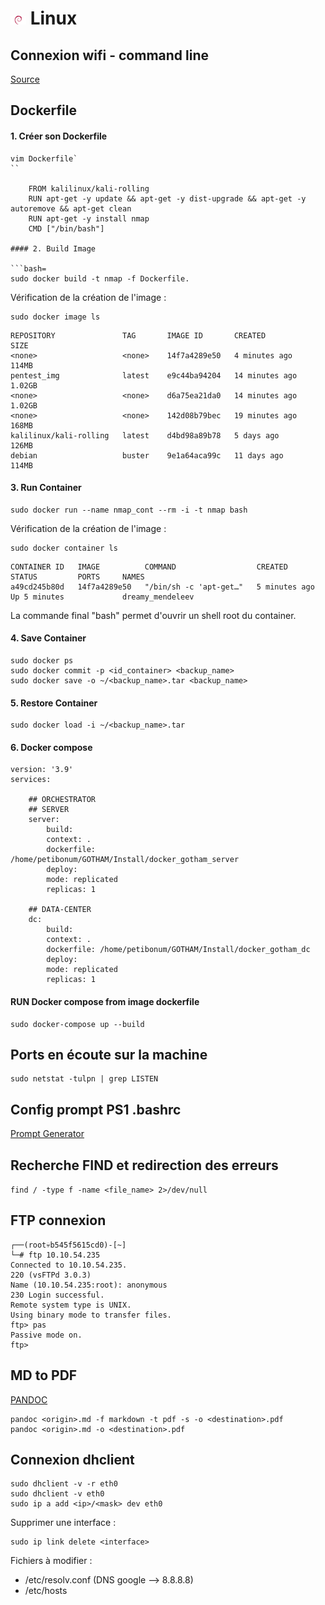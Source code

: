 # ![](img/debian_25.png) Linux

## Connexion wifi - command line

[Source](https://linuxhint.com/3-ways-to-connect-to-wifi-from-the-command-line-on-debian/)
## Dockerfile

#### 1. Créer son Dockerfile

```bash=
vim Dockerfile`
``

    FROM kalilinux/kali-rolling
    RUN apt-get -y update && apt-get -y dist-upgrade && apt-get -y autoremove && apt-get clean
    RUN apt-get -y install nmap
    CMD ["/bin/bash"]

#### 2. Build Image

```bash=
sudo docker build -t nmap -f Dockerfile.
```

Vérification de la création de l'image : 
```bash=
sudo docker image ls
```

    REPOSITORY               TAG       IMAGE ID       CREATED          SIZE
    <none>                   <none>    14f7a4289e50   4 minutes ago    114MB
    pentest_img              latest    e9c44ba94204   14 minutes ago   1.02GB
    <none>                   <none>    d6a75ea21da0   14 minutes ago   1.02GB
    <none>                   <none>    142d08b79bec   19 minutes ago   168MB
    kalilinux/kali-rolling   latest    d4bd98a89b78   5 days ago       126MB
    debian                   buster    9e1a64aca99c   11 days ago      114MB
#### 3. Run Container

```bash=
sudo docker run --name nmap_cont --rm -i -t nmap bash
```

Vérification de la création de l'image : 
```bash=
sudo docker container ls
```
```bash=
CONTAINER ID   IMAGE          COMMAND                  CREATED         STATUS         PORTS     NAMES
a49cd245b80d   14f7a4289e50   "/bin/sh -c 'apt-get…"   5 minutes ago   Up 5 minutes             dreamy_mendeleev
```

La commande final "bash" permet d'ouvrir un shell root du container.

#### 4. Save Container 

```bash=
sudo docker ps
sudo docker commit -p <id_container> <backup_name>
sudo docker save -o ~/<backup_name>.tar <backup_name>
```

#### 5. Restore Container

```bash=
sudo docker load -i ~/<backup_name>.tar
```

#### 6. Docker compose

```bash=
version: '3.9'
services:

    ## ORCHESTRATOR
    ## SERVER
    server:
        build:
        context: .
        dockerfile: /home/petibonum/GOTHAM/Install/docker_gotham_server
        deploy:
        mode: replicated
        replicas: 1

    ## DATA-CENTER
    dc:
        build:
        context: .
        dockerfile: /home/petibonum/GOTHAM/Install/docker_gotham_dc
        deploy:
        mode: replicated
        replicas: 1
```
#### RUN Docker compose from image dockerfile

```bash=
sudo docker-compose up --build
```

## Ports en écoute sur la machine

```bash=
sudo netstat -tulpn | grep LISTEN
```


## Config prompt PS1 .bashrc

[Prompt Generator](https://scriptim.github.io/bash-prompt-generator/)

## Recherche FIND et redirection des erreurs

```find / -type f -name <file_name> 2>/dev/null```
## FTP connexion

```bash=
┌──(root💀b545f5615cd0)-[~]
└─# ftp 10.10.54.235
Connected to 10.10.54.235.
220 (vsFTPd 3.0.3)
Name (10.10.54.235:root): anonymous
230 Login successful.
Remote system type is UNIX.
Using binary mode to transfer files.
ftp> pas
Passive mode on.
ftp>
```
## MD to PDF

[PANDOC](https://pandoc.org/getting-started.html)

```bash=
pandoc <origin>.md -f markdown -t pdf -s -o <destination>.pdf
pandoc <origin>.md -o <destination>.pdf
```

## Connexion dhclient
```bash=
sudo dhclient -v -r eth0
sudo dhclient -v eth0
sudo ip a add <ip>/<mask> dev eth0
```

Supprimer une interface :

```bash=
sudo ip link delete <interface>
```

Fichiers à modifier :
* /etc/resolv.conf (DNS google --> 8.8.8.8)
* /etc/hosts 
